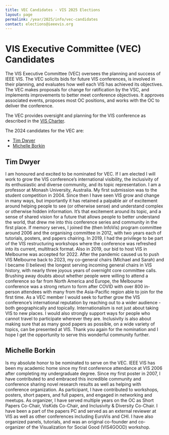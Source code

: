 ```yaml
---
title: VEC Candidates - VIS 2025 Elections
layout: page
permalink: /year/2025/info/vec-candidates
contact: elections@ieeevis.org
---
```


# VIS Executive Committee (VEC) Candidates 
The VIS Executive Committee (VEC) oversees the planning and success of IEEE VIS. The VEC solicits bids for future VIS conferences, is involved in their planning, and evaluates how well each VIS has achieved its objectives. The VEC makes proposals for change for ratification by the VSC, and implements improvements to better meet conference objectives. It approves associated events, proposes most OC positions, and works with the OC to deliver the conference.

The VEC provides oversight and planning for the VIS conference as described in the [VIS Charter](http://ieeevis.org/governance/IEEE-governance-structure).

The 2024 candidates for the VEC are:
* [Tim Dwyer](#tim-dwyer)
* [Michelle	Borkin](michelle-borkin)
  
## Tim Dwyer
I am honoured and excited to be nominated for VEC. If I am elected I will work to grow the VIS conference’s international visibility, the inclusivity of its enthusiastic and diverse community, and its topic representation. I am a professor at Monash University, Australia. My first submission was to the student competition in 2004. Since then I have seen VIS grow and change in many ways, but importantly it has retained a palpable air of excitement around helping people to see (or otherwise sense) and understand complex or otherwise hidden information. It’s that excitement around its topic, and a sense of shared vision for a future that allows people to better understand the world, that drew me into this conference series and community in the first place. If memory serves, I joined the (then InfoVis) program committee around 2006 and the organising committee in 2012, with two years each of tutorials, posters, and papers chairing. In 2019, I had the privilege to be part of the VIS restructuring workshops where the conference was refreshed into its current, multitrack format. Also in 2019, our bid to host VIS in Melbourne was accepted for 2022. After the pandemic caused us to push VIS Melbourne back to 2023, my co-general chairs (MIchael and Sarah) and I became (I believe) the longest serving incoming general chairs in VIS history, with nearly three joyous years of overnight core committee calls. Brushing away doubts about whether people were willing to attend a conference so far from North America and Europe, the Melbourne conference was a strong return to form after COVID with over 800 in-person attendees with many from the Asia-Pacific region able to join for the first time. As a VEC member I would seek to further grow the VIS conference’s international reputation by reaching out to a wider audience - both geographically and topically. Internationalism is not just about taking VIS to new places. I would also strongly support ways for people who cannot travel to participate wherever they are. Inclusivity is also about making sure that as many good papers as possible, on a wide variety of topics, can be presented at VIS. Thank you again for the nomination and I hope I get the opportunity to serve this wonderful community further.

## Michelle	Borkin
Is my absolute honor to be nominated to serve on the VEC.  IEEE VIS has been my academic home since my first conference attendance at VIS 2006 after completing my undergraduate degree.  Since my first poster in 2007, I have contributed to and embraced this incredible community and conference sharing novel research results as well as helping with conference organization.   As participant, I have contributed to workshops, posters, short papers, and full papers, and engaged in networking and meetups.  As organizer, I have served multiple years on the OC as Short Papers Co-Chair, VisKids Co-Chair, and Inclusivity & Diversity Co-Chair.  I have been a part of the papers PC and served as an external reviewer at VIS as well as other conferences including EuroVis and CHI.  I have also organized panels, tutorials, and was an original co-founder and co-organizer of the Visualization for Social Good (VIS4GOOD) workshop.  
